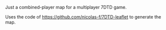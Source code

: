 Just a combined-player map for a multiplayer 7DTD game.

Uses the code of https://github.com/nicolas-f/7DTD-leaflet to generate the map.
